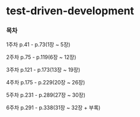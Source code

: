 # test-driven-development

### 목차
1주차 p.41 - p.73(1장 ~ 5장)

2주차 p.75 - p.119(6장 ~ 12장)

3주차 p.121 - p.173(13장 ~ 19장)

4주차 p.175 - p.229(20장 ~ 26장)

5주차 p.231 - p.289(27장 ~ 30장)

6주차 p.291 - p.338(31장 ~ 32장 + 부록)